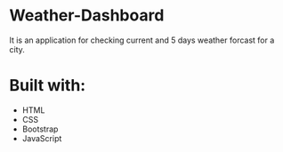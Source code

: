 # Weather-Dashboard
It is an application for checking current and 5 days weather forcast for a city.

# Built with:
* HTML
* CSS
* Bootstrap
* JavaScript
